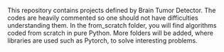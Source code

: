 This repository contains projects defined by Brain Tumor Detector. The codes are heavily commented so one should not have difficulties understanding them. In the from_scratch folder, you will find algorithms coded from scratch in pure Python. More folders will be added, where libraries are used such as Pytorch, to solve interesting problems.
